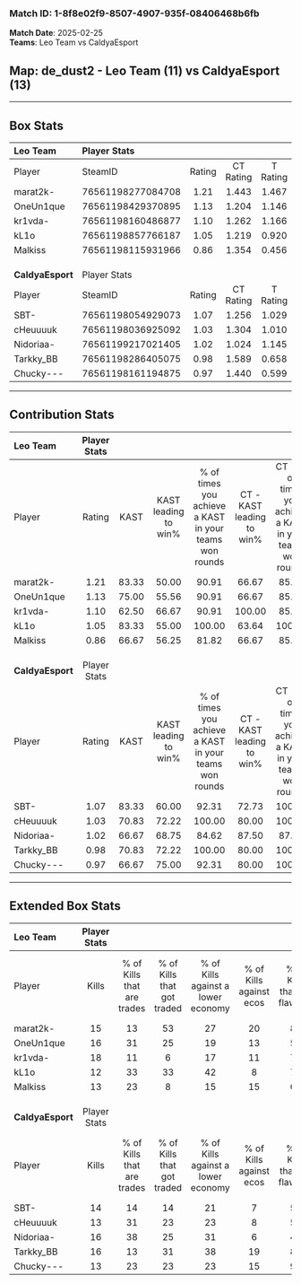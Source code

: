 ### Match ID: 1-8f8e02f9-8507-4907-935f-08406468b6fb  
**Match Date**: 2025-02-25  
**Teams**: Leo Team vs CaldyaEsport  

## **Map**: de_dust2 - Leo Team (11) vs CaldyaEsport (13)  
---  

## Box Stats  

| **Leo Team**     | Player Stats      |        |           |          |       |      |       |         |        |      |     |
| :- | :- | :-: | :-: | :-: | :-: | :-: | :-: | :-: | :-: | :-: | :-: |
| Player           | SteamID           | Rating | CT Rating | T Rating | KAST  | ADR  | Kills | Assists | Deaths | K/D  | HS% |
| marat2k-         | 76561198277084708 |  1.21  |   1.443   |  1.467   | 83.33 | 96.5 |  15   |   10    |   16   | 0.94 | 80  |
| OneUn1que        | 76561198429370895 |  1.13  |   1.204   |  1.146   | 75.00 | 72.0 |  16   |    6    |   14   | 1.14 | 56  |
| kr1vda-          | 76561198160486877 |  1.10  |   1.262   |  1.166   | 62.50 | 83.1 |  18   |    1    |   15   | 1.20 | 44  |
| kL1o             | 76561198857766187 |  1.05  |   1.219   |  0.920   | 83.33 | 58.0 |  12   |    6    |   12   | 1.00 | 41  |
| Malkiss          | 76561198115931966 |  0.86  |   1.354   |  0.456   | 66.67 | 56.9 |  13   |    4    |   16   | 0.81 | 30  |
|                  |                   |        |           |          |       |      |       |         |        |      |     |
|                  |                   |        |           |          |       |      |       |         |        |      |     |
|                  |                   |        |           |          |       |      |       |         |        |      |     |
| **CaldyaEsport** | Player Stats      |        |           |          |       |      |       |         |        |      |     |
| Player           | SteamID           | Rating | CT Rating | T Rating | KAST  | ADR  | Kills | Assists | Deaths | K/D  | HS% |
| SBT-             | 76561198054929073 |  1.07  |   1.256   |  1.029   | 83.33 | 69.4 |  14   |    7    |   16   | 0.88 | 57  |
| cHeuuuuk         | 76561198036925092 |  1.03  |   1.304   |  1.010   | 70.83 | 76.2 |  13   |   12    |   14   | 0.93 | 53  |
| Nidoriaa-        | 76561199217021405 |  1.02  |   1.024   |  1.145   | 66.67 | 64.3 |  16   |    5    |   15   | 1.07 | 62  |
| Tarkky_BB        | 76561198286405075 |  0.98  |   1.589   |  0.658   | 70.83 | 59.8 |  16   |    3    |   17   | 0.94 | 62  |
| Chucky---        | 76561198161194875 |  0.97  |   1.440   |  0.599   | 66.67 | 65.6 |  13   |    9    |   13   | 1.00 | 38  |
---  

## Contribution Stats  

| **Leo Team**     | Player Stats |       |                      |                                                        |                           |                                                             |                          |                                                            |
| :- | :-: | :-: | :-: | :-: | :-: | :-: | :-: | :-: |
| Player           |    Rating    | KAST  | KAST leading to win% | % of times you achieve a KAST in your teams won rounds | CT - KAST leading to win% | CT - % of times you achieve a KAST in your teams won rounds | T - KAST leading to win% | T - % of times you achieve a KAST in your teams won rounds |
| marat2k-         |     1.21     | 83.33 |        50.00         |                         90.91                          |           66.67           |                            85.71                            |          36.36           |                           100.00                           |
| OneUn1que        |     1.13     | 75.00 |        55.56         |                         90.91                          |           66.67           |                            85.71                            |          44.44           |                           100.00                           |
| kr1vda-          |     1.10     | 62.50 |        66.67         |                         90.91                          |          100.00           |                            85.71                            |          44.44           |                           100.00                           |
| kL1o             |     1.05     | 83.33 |        55.00         |                         100.00                         |           63.64           |                           100.00                            |          44.44           |                           100.00                           |
| Malkiss          |     0.86     | 66.67 |        56.25         |                         81.82                          |           66.67           |                            85.71                            |          42.86           |                           75.00                            |
|                  |              |       |                      |                                                        |                           |                                                             |                          |                                                            |
|                  |              |       |                      |                                                        |                           |                                                             |                          |                                                            |
|                  |              |       |                      |                                                        |                           |                                                             |                          |                                                            |
| **CaldyaEsport** | Player Stats |       |                      |                                                        |                           |                                                             |                          |                                                            |
| Player           |    Rating    | KAST  | KAST leading to win% | % of times you achieve a KAST in your teams won rounds | CT - KAST leading to win% | CT - % of times you achieve a KAST in your teams won rounds | T - KAST leading to win% | T - % of times you achieve a KAST in your teams won rounds |
| SBT-             |     1.07     | 83.33 |        60.00         |                         92.31                          |           72.73           |                           100.00                            |          44.44           |                           80.00                            |
| cHeuuuuk         |     1.03     | 70.83 |        72.22         |                         100.00                         |           80.00           |                           100.00                            |          62.50           |                           100.00                           |
| Nidoriaa-        |     1.02     | 66.67 |        68.75         |                         84.62                          |           87.50           |                            87.50                            |          50.00           |                           80.00                            |
| Tarkky_BB        |     0.98     | 70.83 |        72.22         |                         100.00                         |           80.00           |                           100.00                            |          62.50           |                           100.00                           |
| Chucky---        |     0.97     | 66.67 |        75.00         |                         92.31                          |           80.00           |                           100.00                            |          66.67           |                           80.00                            |
---  

## Extended Box Stats  

| **Leo Team**     | Player Stats |                            |                            |                                    |                         |                              |                                 |        |                             |                                     |                          |                               |                            |
| :- | :-: | :-: | :-: | :-: | :-: | :-: | :-: | :-: | :-: | :-: | :-: | :-: | :-: |
| Player           |    Kills     | % of Kills that are trades | % of Kills that got traded | % of Kills against a lower economy | % of Kills against ecos | % of Kills that are flawless | % of Kills that are close duels | Deaths | % of Deaths that get traded | % of Deaths against a lower economy | % of Deaths against ecos | % of Deaths that are flawless | % of Deaths that are close |
| marat2k-         |      15      |             13             |             53             |                 27                 |           20            |              80              |                7                |   16   |             50              |                 19                  |            13            |              56               |             13             |
| OneUn1que        |      16      |             31             |             25             |                 19                 |           13            |              56              |                0                |   14   |             14              |                  7                  |            0             |              57               |             7              |
| kr1vda-          |      18      |             11             |             6              |                 17                 |           11            |              72              |                6                |   15   |             33              |                  7                  |            0             |              60               |             0              |
| kL1o             |      12      |             33             |             33             |                 42                 |            8            |              75              |                0                |   12   |              8              |                  8                  |            0             |              67               |             0              |
| Malkiss          |      13      |             23             |             8              |                 15                 |           15            |              62              |                8                |   16   |             13              |                  6                  |            0             |              81               |             6              |
|                  |              |                            |                            |                                    |                         |                              |                                 |        |                             |                                     |                          |                               |                            |
|                  |              |                            |                            |                                    |                         |                              |                                 |        |                             |                                     |                          |                               |                            |
|                  |              |                            |                            |                                    |                         |                              |                                 |        |                             |                                     |                          |                               |                            |
| **CaldyaEsport** | Player Stats |                            |                            |                                    |                         |                              |                                 |        |                             |                                     |                          |                               |                            |
| Player           |    Kills     | % of Kills that are trades | % of Kills that got traded | % of Kills against a lower economy | % of Kills against ecos | % of Kills that are flawless | % of Kills that are close duels | Deaths | % of Deaths that get traded | % of Deaths against a lower economy | % of Deaths against ecos | % of Deaths that are flawless | % of Deaths that are close |
| SBT-             |      14      |             14             |             14             |                 21                 |            7            |              50              |                7                |   16   |             19              |                 13                  |            6             |              69               |             6              |
| cHeuuuuk         |      13      |             31             |             23             |                 23                 |            8            |              54              |               15                |   14   |             29              |                 14                  |            0             |              64               |             7              |
| Nidoriaa-        |      16      |             38             |             25             |                 31                 |            6            |              44              |                0                |   15   |             20              |                  7                  |            0             |              80               |             0              |
| Tarkky_BB        |      16      |             13             |             31             |                 38                 |           19            |              81              |                6                |   17   |             29              |                 24                  |            6             |              59               |             6              |
| Chucky---        |      13      |             23             |             23             |                 23                 |           15            |              92              |                0                |   13   |             15              |                  8                  |            8             |              62               |             0              |

